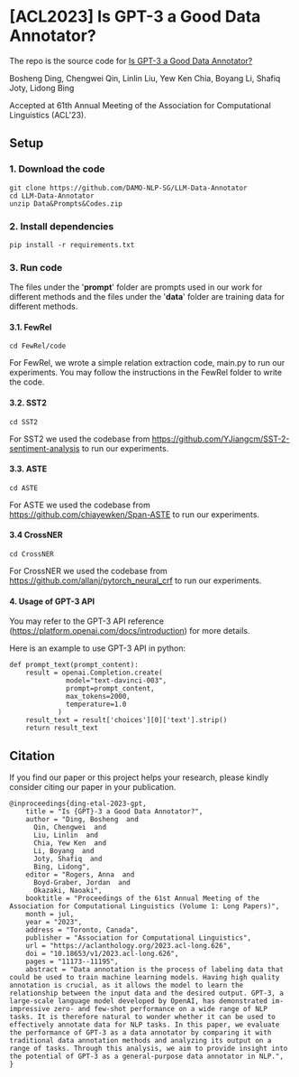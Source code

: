 # [ACL2023] Is GPT-3 a Good Data Annotator?

The repo is the source code for [Is GPT-3 a Good Data Annotator?](https://aclanthology.org/2023.acl-long.626/)

Bosheng Ding, Chengwei Qin, Linlin Liu, Yew Ken Chia, Boyang Li, Shafiq Joty, Lidong Bing

Accepted at 61th Annual Meeting of the Association for Computational Linguistics (ACL'23).

## Setup

### 1. Download the code

```
git clone https://github.com/DAMO-NLP-SG/LLM-Data-Annotator
cd LLM-Data-Annotator
unzip Data&Prompts&Codes.zip
```

### 2. Install dependencies

```
pip install -r requirements.txt
```

### 3. Run code
The files under the '**prompt**' folder are prompts used in our work for different methods and the files under the '**data**' folder are training data for different methods.

#### 3.1. FewRel

```
cd FewRel/code

```
For FewRel, we wrote a simple relation extraction code, main.py to run our experiments. You may follow the instructions in the FewRel folder to write the code.



#### 3.2. SST2

```
cd SST2
```
For SST2 we used the codebase from https://github.com/YJiangcm/SST-2-sentiment-analysis to run our experiments.


#### 3.3. ASTE

```
cd ASTE
```
For ASTE we used the codebase from https://github.com/chiayewken/Span-ASTE to run our experiments.

#### 3.4 CrossNER

```
cd CrossNER
```
For CrossNER we used the codebase from https://github.com/allanj/pytorch_neural_crf to run our experiments.

#### 4. Usage of GPT-3 API

You may refer to the GPT-3 API reference (https://platform.openai.com/docs/introduction) for more details. 

Here is an example to use GPT-3 API in python:

```
def prompt_text(prompt_content):
    result = openai.Completion.create(
              model="text-davinci-003",
              prompt=prompt_content,
              max_tokens=2000,
              temperature=1.0
            )
    result_text = result['choices'][0]['text'].strip()
    return result_text
```

## Citation

If you find our paper or this project helps your research, please kindly consider citing our paper in your publication.




```
@inproceedings{ding-etal-2023-gpt,
    title = "Is {GPT}-3 a Good Data Annotator?",
    author = "Ding, Bosheng  and
      Qin, Chengwei  and
      Liu, Linlin  and
      Chia, Yew Ken  and
      Li, Boyang  and
      Joty, Shafiq  and
      Bing, Lidong",
    editor = "Rogers, Anna  and
      Boyd-Graber, Jordan  and
      Okazaki, Naoaki",
    booktitle = "Proceedings of the 61st Annual Meeting of the Association for Computational Linguistics (Volume 1: Long Papers)",
    month = jul,
    year = "2023",
    address = "Toronto, Canada",
    publisher = "Association for Computational Linguistics",
    url = "https://aclanthology.org/2023.acl-long.626",
    doi = "10.18653/v1/2023.acl-long.626",
    pages = "11173--11195",
    abstract = "Data annotation is the process of labeling data that could be used to train machine learning models. Having high quality annotation is crucial, as it allows the model to learn the relationship between the input data and the desired output. GPT-3, a large-scale language model developed by OpenAI, has demonstrated im- impressive zero- and few-shot performance on a wide range of NLP tasks. It is therefore natural to wonder whether it can be used to effectively annotate data for NLP tasks. In this paper, we evaluate the performance of GPT-3 as a data annotator by comparing it with traditional data annotation methods and analyzing its output on a range of tasks. Through this analysis, we aim to provide insight into the potential of GPT-3 as a general-purpose data annotator in NLP.",
}
```

